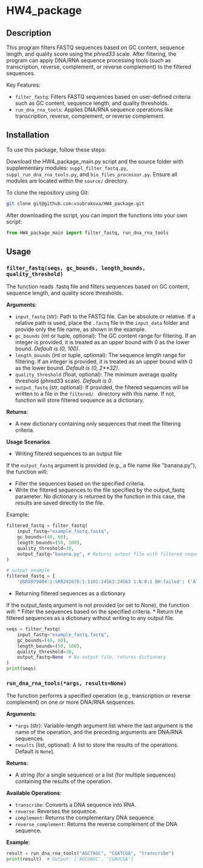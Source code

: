 



# HW4_package

## Description

This program filters FASTQ sequences based on GC content, sequence length, and quality score using the *phred33* scale. After filtering, the program can apply DNA/RNA sequence processing tools (such as transcription, reverse, complement, or reverse complement) to the filtered sequences.

Key Features:

* `filter_fastq`: Filters FASTQ sequences based on user-defined criteria such as GC content, sequence length, and quality thresholds.
* `run_dna_rna_tools`: Applies DNA/RNA sequence operations like transcription, reverse, complement, or reverse complement.

## Installation

To use this package, follow these steps:

Download the HW4_package_main.py script and the source folder with supplementary modules: `suppl_filter_fastq.py`, `suppl_run_dna_rna_tools.py`, and `bio_files_processor.py`. Ensure all modules are located within the `source/` directory.

To clone the repository using Git:
```bash
git clone git@github.com:vsubrakova/HW4_package.git
```
After downloading the script, you can import the functions into your own script:
```python
from HW4_package_main import filter_fastq, run_dna_rna_tools
```
## Usage

### ```filter_fastq(seqs, gc_bounds, length_bounds, quality_threshold)```
The function reads .fastq file and filters sequences based on GC content, sequence length, and quality score thresholds.

**Arguments**:
* `input_fastq` (str): Path to the FASTQ file. Can be absolute or relative. If a relative path is used, place the `.fastq` file in the `input_data` folder and provide only the file name, as shown in the example.
* `gc_bounds` (int or tuple, optional): The GC content range for filtering. If an integer is provided, it is treated as an upper bound with 0 as the lower bound. *Default is (0, 100)*.
* `length_bounds` (int or tuple, optional): The sequence length range for filtering. If an integer is provided, it is treated as an upper bound with 0 as the lower bound. *Default is (0, 2\*\*32)*.
* `quality_threshold` (float, optional): The minimum average quality threshold (phred33 scale). *Default is 0*.
* `output_fastq` (str, optional): If provided, the filtered sequences will be written to a  file in the `filtered/ ` directory with this name. If not, function will store filtered sequence as a dictionary.

**Returns**:
- A new dictionary containing only sequences that meet the filtering criteria. 

**Usage Scenarios**
* Writing filtered sequences to an output file

If the `output_fastq` argument is provided (e.g., a file name like "banana.py"), the function will:
   * Filter the sequences based on the specified criteria.
   * Write the filtered sequences to the file specified by the output_fastq parameter.
No dictionary is returned by the function in this case, the results are saved directly to the file.

Example:
```python
filtered_fastq = filter_fastq(
    input_fastq="example_fastq.fastq",
    gc_bounds=(40, 60),
    length_bounds=(50, 100),
    quality_threshold=30,
    output_fastq="banana.py", # Returns output file with filtered sequences
)
```
```python
# output example
filtered_fastq = {
    '@SRX079804:1:SRR292678:1:1101:24563:24563 1:N:0:1 BH:failed': ('ATTAGCGAGGAGGAGTGCTGAGAAGATGTCGCCTACGCCGTTGAAATTCCCTTCAATCAGGGGGTACTGGAGGATACGAGTTTGTGTG','BFFFFFFFB@B@A<@D>DDACDDDEBEDEFFFBFFFEFFDFFF=CC@DDFD8FFFFFFF8/+.2,@7<<:?B/:<><-><@.A*C>D')}
```

* Returning filtered sequences as a dictionary

If the output_fastq argument is not provided (or set to None), the function will:
    * Filter the sequences based on the specified criteria.
    * Return the filtered sequences as a dictionary without writing to any output file.

```python
seqs = filter_fastq(
    input_fastq="example_fastq.fastq",
    gc_bounds=(40, 60),
    length_bounds=(50, 100),
    quality_threshold=30,
    output_fastq=None  # No output file, returns dictionary
)
print(seqs) 
```


### ```run_dna_rna_tools(*args, results=None)```
The function performs a specified operation (e.g., transcription or reverse complement) on one or more DNA/RNA sequences.

**Arguments**:
* `*args` (str): Variable-length argument list where the last argument is the name of the operation, and the preceding arguments are DNA/RNA sequences.
* `results` (list, optional): A list to store the results of the operations. Default is `None`).

**Returns**:
* A string (for a single sequence) or a list (for multiple sequences) containing the results of the operation.

**Available Operations**:
- `transcribe`:  Converts a DNA sequence into RNA.
- `reverse`: Reverses the sequence.
- `complement`: Returns the complementary DNA sequence.
- `reverse_complement`: Returns the reverse complement of the DNA sequence.

**Example**:
```python
result = run_dna_rna_tools("AGCTAGC", "CGATCGA", "transcribe")
print(result)  # Output: ['AGCUAGC', 'CGAUCGA']
```

